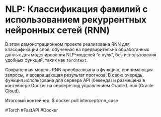 # NLP: Классификация фамилий с использованием рекуррентных нейронных сетей (RNN)

В этом демонстрационном проекте реализована RNN для классификации слов, обученная на предварительно
обработанных данных для моделирования NLP-моделей “с нуля”, без использования удобных функций,
таких как `torchtext`.

Сохраненная модель RNN преобразована в функцию, принимающая запросы, и возвращающая результат прогноза. 
В свою очередь, функция использована для сервера API (бекенда) и размещена в контейнерe Docker на сервере 
под управлением Oracle Linux (Oracle Cloud).

Итоговый контейнер: $ docker pull intercept/rnn_case

#Torch #FastAPI #Docker
